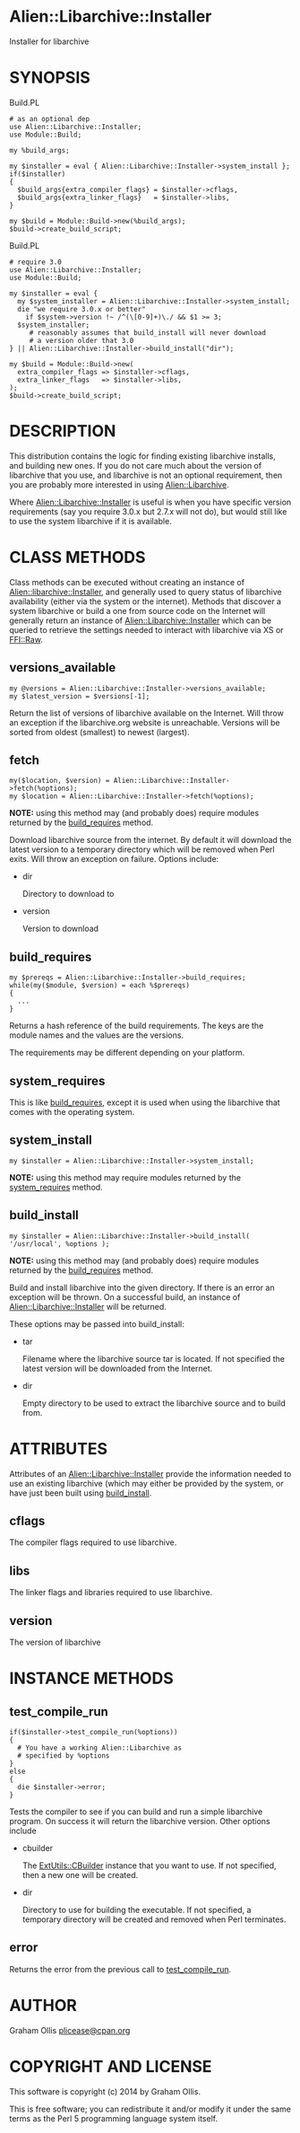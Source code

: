 # Alien::Libarchive::Installer

Installer for libarchive

# SYNOPSIS

Build.PL

    # as an optional dep
    use Alien::Libarchive::Installer;
    use Module::Build;
    
    my %build_args;
    
    my $installer = eval { Alien::Libarchive::Installer->system_install };
    if($installer)
    {
      $build_args{extra_compiler_flags} = $installer->cflags,
      $build_args{extra_linker_flags}   = $installer->libs,
    }
    
    my $build = Module::Build->new(%build_args);
    $build->create_build_script;

Build.PL

    # require 3.0
    use Alien::Libarchive::Installer;
    use Module::Build;
    
    my $installer = eval {
      my $system_installer = Alien::Libarchive::Installer->system_install;
      die "we require 3.0.x or better"
        if $system->version !~ /^(\[0-9]+)\./ && $1 >= 3;
      $system_installer;
         # reasonably assumes that build_install will never download
         # a version older that 3.0
    } || Alien::Libarchive::Installer->build_install("dir");
    
    my $build = Module::Build->new(
      extra_compiler_flags => $installer->cflags,
      extra_linker_flags   => $installer->libs,
    );
    $build->create_build_script;

# DESCRIPTION

This distribution contains the logic for finding existing libarchive
installs, and building new ones.  If you do not care much about the
version of libarchive that you use, and libarchive is not an optional
requirement, then you are probably more interested in using
[Alien::Libarchive](https://metacpan.org/pod/Alien::Libarchive).

Where [Alien::Libarchive::Installer](https://metacpan.org/pod/Alien::Libarchive::Installer) is useful is when you have
specific version requirements (say you require 3.0.x but 2.7.x
will not do), but would still like to use the system libarchive
if it is available.

# CLASS METHODS

Class methods can be executed without creating an instance of
[Alien::libarchive::Installer](https://metacpan.org/pod/Alien::libarchive::Installer), and generally used to query
status of libarchive availability (either via the system or the
internet).  Methods that discover a system libarchive or build
a one from source code on the Internet will generally return
an instance of [Alien::Libarchive::Installer](https://metacpan.org/pod/Alien::Libarchive::Installer) which can be
queried to retrieve the settings needed to interact with 
libarchive via XS or [FFI::Raw](https://metacpan.org/pod/FFI::Raw).

## versions\_available

    my @versions = Alien::Libarchive::Installer->versions_available;
    my $latest_version = $versions[-1];

Return the list of versions of libarchive available on the Internet.
Will throw an exception if the libarchive.org website is unreachable.
Versions will be sorted from oldest (smallest) to newest (largest).

## fetch

    my($location, $version) = Alien::Libarchive::Installer->fetch(%options);
    my $location = Alien::Libarchive::Installer->fetch(%options);

**NOTE:** using this method may (and probably does) require modules
returned by the [build\_requires](https://metacpan.org/pod/Alien::Libarchive::Installer)
method.

Download libarchive source from the internet.  By default it will
download the latest version to a temporary directory which will
be removed when Perl exits.  Will throw an exception on
failure.  Options include:

- dir

    Directory to download to

- version

    Version to download

## build\_requires

    my $prereqs = Alien::Libarchive::Installer->build_requires;
    while(my($module, $version) = each %$prereqs)
    {
      ...
    }

Returns a hash reference of the build requirements.  The
keys are the module names and the values are the versions.

The requirements may be different depending on your
platform.

## system\_requires

This is like [build\_requires](https://metacpan.org/pod/Alien::Libarchive::Installer#build_requires),
except it is used when using the libarchive that comes with the operating
system.

## system\_install

    my $installer = Alien::Libarchive::Installer->system_install;

**NOTE:** using this method may require modules returned by the
[system\_requires](https://metacpan.org/pod/Alien::Libarchive::Installer) method.

## build\_install

    my $installer = Alien::Libarchive::Installer->build_install( '/usr/local', %options );

**NOTE:** using this method may (and probably does) require modules
returned by the [build\_requires](https://metacpan.org/pod/Alien::Libarchive::Installer)
method.

Build and install libarchive into the given directory.  If there
is an error an exception will be thrown.  On a successful build, an
instance of [Alien::Libarchive::Installer](https://metacpan.org/pod/Alien::Libarchive::Installer) will be returned.

These options may be passed into build\_install:

- tar

    Filename where the libarchive source tar is located.
    If not specified the latest version will be downloaded
    from the Internet.

- dir

    Empty directory to be used to extract the libarchive
    source and to build from.

# ATTRIBUTES

Attributes of an [Alien::Libarchive::Installer](https://metacpan.org/pod/Alien::Libarchive::Installer) provide the
information needed to use an existing libarchive (which may
either be provided by the system, or have just been built
using [build\_install](https://metacpan.org/pod/Alien::Libarchive::Installer#build_install).

## cflags

The compiler flags required to use libarchive.

## libs

The linker flags and libraries required to use libarchive.

## version

The version of libarchive

# INSTANCE METHODS

## test\_compile\_run

    if($installer->test_compile_run(%options))
    {
      # You have a working Alien::Libarchive as
      # specified by %options
    }
    else
    {
      die $installer->error;
    }

Tests the compiler to see if you can build and run
a simple libarchive program.  On success it will 
return the libarchive version.  Other options include

- cbuilder

    The [ExtUtils::CBuilder](https://metacpan.org/pod/ExtUtils::CBuilder) instance that you want
    to use.  If not specified, then a new one will
    be created.

- dir

    Directory to use for building the executable.
    If not specified, a temporary directory will be
    created and removed when Perl terminates.

## error

Returns the error from the previous call to [test\_compile\_run](https://metacpan.org/pod/Alien::Libarchive::Installer#test_compile_run).

# AUTHOR

Graham Ollis <plicease@cpan.org>

# COPYRIGHT AND LICENSE

This software is copyright (c) 2014 by Graham Ollis.

This is free software; you can redistribute it and/or modify it under
the same terms as the Perl 5 programming language system itself.
